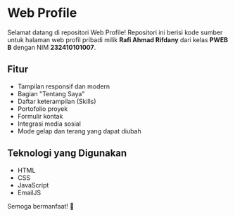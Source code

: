# Web Profile

Selamat datang di repositori Web Profile! Repositori ini berisi kode sumber untuk halaman web profil pribadi milik **Rafi Ahmad Rifdany** 
dari kelas **PWEB B** dengan NIM **232410101007**.

## Fitur
- Tampilan responsif dan modern
- Bagian "Tentang Saya"
- Daftar keterampilan (Skills)
- Portofolio proyek
- Formulir kontak
- Integrasi media sosial
- Mode gelap dan terang yang dapat diubah

## Teknologi yang Digunakan
- HTML
- CSS
- JavaScript
- EmailJS
  
Semoga bermanfaat! 🚀

